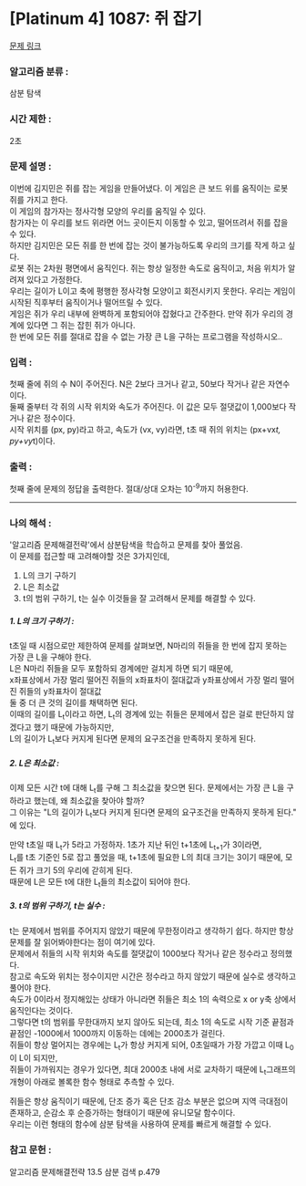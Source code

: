 [Platinum 4] 1087: 쥐 잡기
====================================  
[문제 링크](https://www.acmicpc.net/problem/1087)  

### 알고리즘 분류 :  
삼분 탐색

### 시간 제한 :  
2초   

### 문제 설명 :  
이번에 김지민은 쥐를 잡는 게임을 만들어냈다. 이 게임은 큰 보드 위를 움직이는 로봇 쥐를 가지고 한다.  
이 게임의 참가자는 정사각형 모양의 우리를 움직일 수 있다.  
참가자는 이 우리를 보드 위라면 어느 곳이든지 이동할 수 있고, 떨어뜨려서 쥐를 잡을 수 있다.  
하지만 김지민은 모든 쥐를 한 번에 잡는 것이 불가능하도록 우리의 크기를 작게 하고 싶다.  
로봇 쥐는 2차원 평면에서 움직인다. 쥐는 항상 일정한 속도로 움직이고, 처음 위치가 알려져 있다고 가정한다.  
우리는 길이가 L이고 축에 평행한 정사각형 모양이고 회전시키지 못한다. 우리는 게임이 시작된 직후부터 움직이거나 떨어뜨릴 수 있다.  
게임은 쥐가 우리 내부에 완벽하게 포함되어야 잡혔다고 간주한다. 만약 쥐가 우리의 경계에 있다면 그 쥐는 잡힌 쥐가 아니다.  
한 번에 모든 쥐를 절대로 잡을 수 없는 가장 큰 L을 구하는 프로그램을 작성하시오..  

### 입력 :   
첫째 줄에 쥐의 수 N이 주어진다. N은 2보다 크거나 같고, 50보다 작거나 같은 자연수이다.  
둘째 줄부터 각 쥐의 시작 위치와 속도가 주어진다. 이 값은 모두 절댓값이 1,000보다 작거나 같은 정수이다.  
시작 위치를 (px, py)라고 하고, 속도가 (vx, vy)라면, t초 때 쥐의 위치는 (px+vx*t, py+vy*t)이다.  

### 출력 :   
첫째 줄에 문제의 정답을 출력한다. 절대/상대 오차는 10<sup>-9</sup>까지 허용한다.  

-----------------------------------------------------------
### 나의 해석 :  
'알고리즘 문제해결전략'에서 삼분탐색을 학습하고 문제를 찾아 풀었음.  
이 문제를 접근할 때 고려해야할 것은 3가지인데,  
1. L의 크기 구하기
2. L은 최소값
3. t의 범위 구하기, t는 실수 
이것들을 잘 고려해서 문제를 해결할 수 있다.  

##### 1. L의 크기 구하기 :  
t초일 때 시점으로만 제한하여 문제를 살펴보면, N마리의 쥐들을 한 번에 잡지 못하는 가장 큰 L을 구해야 한다.  
L은 N마리 쥐들을 모두 포함하되 경계에만 걸치게 하면 되기 때문에,   
x좌표상에서 가장 멀리 떨어진 쥐들의 x좌표차이 절대값과 y좌표상에서 가장 멀리 떨어진 쥐들의 y좌표차이 절대값  
둘 중 더 큰 것의 길이를 채택하면 된다.  
이때의 길이를 L<sub>t</sub>이라고 하면, L<sub>t</sub>의 경계에 있는 쥐들은 문제에서 잡은 걸로 판단하지 않겠다고 했기 때문에 가능하지만,  
L의 길이가 L<sub>t</sub>보다 커지게 된다면 문제의 요구조건을 만족하지 못하게 된다.  

##### 2. L은 최소값 :  
이제 모든 시간 t에 대해 L<sub>t</sub>를 구해 그 최소값을 찾으면 된다.
문제에서는 가장 큰 L을 구하라고 했는데, 왜 최소값을 찾아야 할까?  
그 이유는 "L의 길이가 L<sub>t</sub>보다 커지게 된다면 문제의 요구조건을 만족하지 못하게 된다." 에 있다.  

만약 t초일 때 L<sub>t</sub>가 5라고 가정하자. 1초가 지난 뒤인 t+1초에 L<sub>t+1</sub>가 3이라면,  
L<sub>t</sub>를 t초 기준인 5로 잡고 풀었을 때, t+1초에 필요한 L의 최대 크기는 3이기 때문에, 모든 쥐가 크기 5의 우리에 갇히게 된다.  
때문에 L은 모든 t에 대한 L<sub>t</sub>들의 최소값이 되어야 한다.  

##### 3. t의 범위 구하기, t는 실수 :  
t는 문제에서 범위를 주어지지 않았기 때문에 무한정이라고 생각하기 쉽다.  하지만 항상 문제를 잘 읽어봐야한다는 점이 여기에 있다.  
문제에서 쥐들의 시작 위치와 속도를 절댓값이 1000보다 작거나 같은 정수라고 정의했다.  
참고로 속도와 위치는 정수이지만 시간은 정수라고 하지 않았기 때문에 실수로 생각하고 풀어야 한다.   
속도가 0이라서 정지해있는 상태가 아니라면 쥐들은 최소 1의 속력으로 x or y축 상에서 움직인다는 것이다.   
그렇다면 t의 범위를 무한대까지 보지 않아도 되는데, 최소 1의 속도로 시작 기준 끝점과 끝점인 -1000에서 1000까지 이동하는 데에는 2000초가 걸린다.  
쥐들이 항상 멀어지는 경우에는 L<sub>t</sub>가 항상 커지게 되어, 0초일때가 가장 가깝고 이때 L<sub>0</sub>이 L이 되지만,  
쥐들이 가까워지는 경우가 있다면, 최대 2000초 내에 서로 교차하기 때문에 L<sub>t</sub>그래프의 개형이 아래로 볼록한 함수 형태로 추측할 수 있다.  

쥐들은 항상 움직이기 때문에, 단조 증가 혹은 단조 감소 부분은 없으며 지역 극대점이 존재하고, 순감소 후 순증가하는 형태이기 때문에 유니모달 함수이다.  
우리는 이런 형태의 함수에 삼분 탐색을 사용하여 문제를 빠르게 해결할 수 있다.

### 참고 문헌 :  
알고리즘 문제해결전략 13.5 삼분 검색 p.479  
